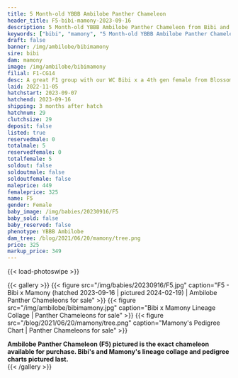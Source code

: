 ```yaml
---
title: 5 Month-old YBBB Ambilobe Panther Chameleon
header_title: F5-bibi-mamony-2023-09-16
description: 5 Month-old YBBB Ambilobe Panther Chameleon from Bibi and Mamony. A great F1 group with our WC Bibi x a 4th gen female from Blossom x Amarillo. We've included sire and dam dendrograms if available, but you can view our Bibi or Mamony breeder pages for more information.
keywords: ["bibi", "mamony", "5 Month-old YBBB Ambilobe Panther Chameleon", "baby chameleons for sale", "buy panther chameleon", "panther for sale", "ambilobe panther chameleons for sale", "ambilobe panther chameleon for sale"]
draft: false
banner: /img/ambilobe/bibimamony
sire: bibi
dam: mamony
image: /img/ambilobe/bibimamony
filial: F1-CG14
desc: A great F1 group with our WC Bibi x a 4th gen female from Blossom x Amarillo.
laid: 2022-11-05
hatchstart: 2023-09-07
hatchend: 2023-09-16
shipping: 3 months after hatch
hatchnum: 29
clutchsize: 29
deposit: false
listed: true
reservedmale: 0
totalmale: 5
reservedfemale: 0
totalfemale: 5
soldout: false
soldoutmale: false
soldoutfemale: false
maleprice: 449
femaleprice: 325
name: F5
gender: Female
baby_image: /img/babies/20230916/F5
baby_sold: false
baby_reserved: false
phenotype: YBBB Ambilobe
dam_tree: /blog/2021/06/20/mamony/tree.png
price: 325
markup_price: 349
---
```


{{< load-photoswipe >}}

{{< gallery >}}
  {{< figure src="/img/babies/20230916/F5.jpg" caption="F5 - Bibi x Mamony (hatched 2023-09-16 | pictured 2024-02-19) | Ambilobe Panther Chameleons for sale" >}}
  {{< figure src="/img/ambilobe/bibimamony.jpg" caption="Bibi x Mamony Lineage Collage | Panther Chameleons for sale" >}}
  {{< figure src="/blog/2021/06/20/mamony/tree.png" caption="Mamony's Pedigree Chart | Panther Chameleons for sale" >}}
  <figcaption itemprop="description"><strong>Ambilobe Panther Chameleon (F5) pictured is the exact chameleon available for purchase. Bibi's and Mamony's lineage collage and pedigree charts pictured last.</strong></figcaption>
{{< /gallery >}}
